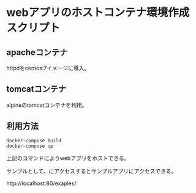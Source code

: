 # webアプリのホストコンテナ環境作成スクリプト

## apacheコンテナ
  httpdをcentos:7イメージに導入。

## tomcatコンテナ
  alpineのtomcatコンテナを利用。

## 利用方法
  ```
  docker-compose build
  docker-compose up
  ```

  上記のコマンドによりwebアプリをホストできる。
  
  サンプルとして、にアクセスするとサンプルアプリにアクセスできる。
  
  http://localhost:80/exaples/
  